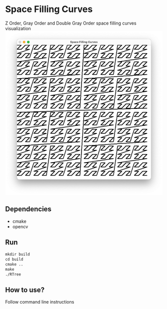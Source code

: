 # Space Filling Curves
Z Order, Gray Order and Double Gray Order space filling curves visualization
![](preview.png)
## Dependencies
* cmake
* opencv
## Run
```shell
mkdir build
cd build
cmake ..
make
./RTree
```
## How to use?
Follow command line instructions